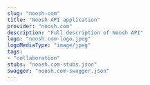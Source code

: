```yaml
---
slug: "noosh-com"
title: "Noosh API application"
provider: "noosh.com"
description: "Full description of Noosh API"
logo: "noosh.com-logo.jpeg"
logoMediaType: "image/jpeg"
tags:
- "collaboration"
stubs: "noosh.com-stubs.json"
swagger: "noosh.com-swagger.json"
---
```

